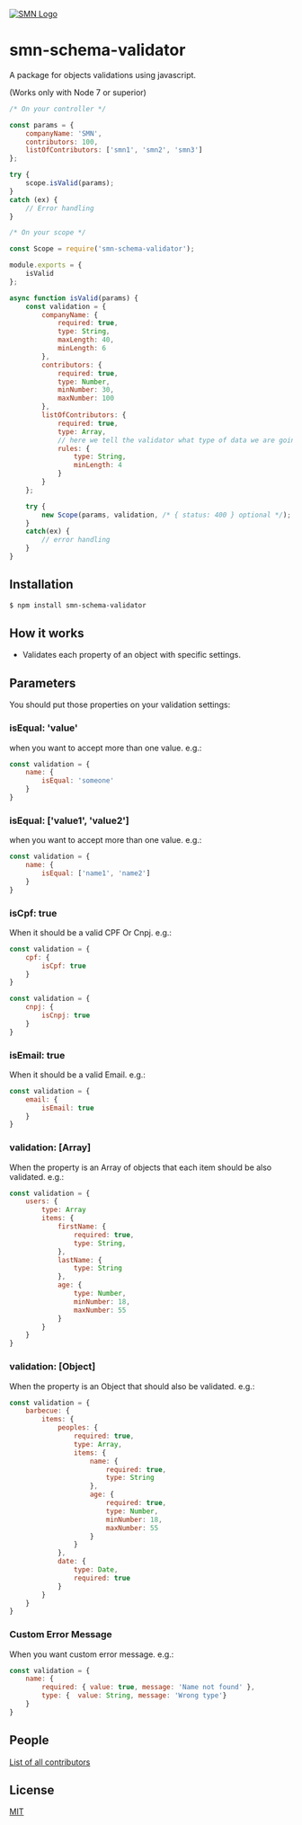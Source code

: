 [![SMN Logo](http://smn.com.br/content/img/logotipo/light-lying.svg)](http://smn.com.br/)

# smn-schema-validator
A package for objects validations using javascript.

(Works only with Node 7 or superior)
```js
/* On your controller */

const params = {
    companyName: 'SMN',
    contributors: 100,
    listOfContributors: ['smn1', 'smn2', 'smn3']
};

try {
    scope.isValid(params);
} 
catch (ex) {
    // Error handling
}
```

```js
/* On your scope */

const Scope = require('smn-schema-validator');

module.exports = {
    isValid
};

async function isValid(params) {
    const validation = {
        companyName: {
            required: true,
            type: String,
            maxLength: 40,
            minLength: 6
        },
        contributors: {
            required: true,
            type: Number,
            minNumber: 30,
            maxNumber: 100
        },
        listOfContributors: {
            required: true,
            type: Array,
            // here we tell the validator what type of data we are going to handle on this array
            rules: {
                type: String,
                minLength: 4
            }
        }
    };

    try {
        new Scope(params, validation, /* { status: 400 } optional */);
    }
    catch(ex) {
        // error handling
    }
}
```

## Installation

```bash
$ npm install smn-schema-validator
```
## How it works

* Validates each property of an object with specific settings.

## Parameters

You should put those properties on your validation settings:

### isEqual: 'value'
when you want to accept more than one value.
e.g.:
```js
const validation = {
    name: {
        isEqual: 'someone'
    }
}
```
### isEqual: ['value1', 'value2']
when you want to accept more than one value.
e.g.:
```js
const validation = {
    name: {
        isEqual: ['name1', 'name2']
    }
}
```
### isCpf: true
When it should be a valid CPF Or Cnpj.
e.g.:
```js
const validation = {
    cpf: {
        isCpf: true
    }
}

const validation = {
    cnpj: {
        isCnpj: true
    }
}
```
### isEmail: true
When it should be a valid Email.
e.g.:
```js
const validation = {
    email: {
        isEmail: true
    }
}
```
### validation: [Array]
When the property is an Array of objects that each item should be also validated.
e.g.:
```js
const validation = {
    users: {
        type: Array
        items: {
            firstName: {
                required: true,
                type: String,
            },
            lastName: {
                type: String
            },
            age: {
                type: Number,
                minNumber: 18,
                maxNumber: 55
            }
        }
    }
}
```
### validation: [Object]
When the property is an Object that should also be validated.
e.g.:
```js
const validation = {
    barbecue: {
        items: {
            peoples: {
                required: true,
                type: Array,
                items: {
                    name: {
                        required: true,
                        type: String
                    },
                    age: {
                        required: true,
                        type: Number,
                        minNumber: 18,
                        maxNumber: 55
                    }
                }
            },
            date: {
                type: Date,
                required: true
            }
        }
    }
}
```

### Custom Error Message
When you want custom error message.
e.g.:
```js
const validation = {
    name: {
        required: { value: true, message: 'Name not found' },
        type: {  value: String, message: 'Wrong type'}
    }
}
```
## People

[List of all contributors](https://github.com/smn-official/smn-schema-validator/graphs/contributors)

## License

  [MIT](LICENSE)